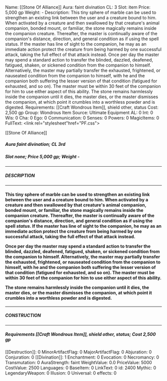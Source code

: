 Name: [[Stone Of Alliance]]
Aura: faint divination
CL: 3
Slot: item
Price: 5,000 gp
Weight: -
Description: This tiny sphere of marble can be used to strengthen an existing link between the user and a creature bound to him. When activated by a creature and then swallowed by that creature's animal companion, bonded mount, or familiar, the stone magically remains inside the companion creature. Thereafter, the master is continually aware of the companion's distance, direction, and general condition as if using the spell status. If the master has line of sight to the companion, he may as an immediate action protect the creature from being harmed by one successful attack, taking the full effect of that attack instead. Once per day the master may spend a standard action to transfer the blinded, dazzled, deafened, fatigued, shaken, or sickened condition from the companion to himself. Alternatively, the master may partially transfer the exhausted, frightened, or nauseated condition from the companion to himself, with he and the companion both suffering the lesser version of that condition (fatigued for exhausted, and so on). The master must be within 30 feet of the companion for him to use either aspect of this ability. The stone remains harmlessly inside the companion until it dies, the master dies, or the master dismisses the companion, at which point it crumbles into a worthless powder and is digested.
Requirements: [[Craft Wondrous Item]], shield other, status
Cost: 2,500 gp
Group: Wondrous Item
Source: Ultimate Equipment
AL: 0
Int: 0
Wis: 0
Cha: 0
Ego: 0
Communication: 0
Senses: 0
Powers: 0
MagicItems: 0
FullText: <link rel="stylesheet"href="PF.css"><div class="heading"><p class="alignleft">[[Stone Of Alliance]]</p><div style="clear: both;"></div></div><div><h5><b>Aura </b>faint divination; <b>CL </b>3rd</h5><h5><b>Slot </b>none; <b>Price </b>5,000 gp; <b>Weight </b>-</h5></div><hr/><div><h5><b>DESCRIPTION</b></h5></div><hr/><div><h4><p>This tiny sphere of marble can be used to strengthen an existing link between the user and a creature bound to him. When activated by a creature and then swallowed by that creature's animal companion, bonded mount, or familiar, the stone magically remains inside the companion creature. Thereafter, the master is continually aware of the companion's distance, direction, and general condition as if using the spell <i>status</i>. If the master has line of sight to the companion, he may as an immediate action protect the creature from being harmed by one successful attack, taking the full effect of that attack instead. </p><p>Once per day the master may spend a standard action to transfer the blinded, dazzled, deafened, fatigued, shaken, or sickened condition from the companion to himself. Alternatively, the master may partially transfer the exhausted, frightened, or nauseated condition from the companion to himself, with he and the companion both suffering the lesser version of that condition (fatigued for exhausted, and so on). The master must be within 30 feet of the companion for him to use either aspect of this ability. </p><p>The stone remains harmlessly inside the companion until it dies, the master dies, or the master dismisses the companion, at which point it crumbles into a worthless powder and is digested.</p></h4></div><hr/><div><h5><b>CONSTRUCTION</b></h5></div><hr/><div><h5><b>Requirements </b>[[Craft Wondrous Item]], <i>shield other</i>, <i>status</i>; <b>Cost </b>2,500 gp</h5></div>
[[Destruction]]: 0
MinorArtifactFlag: 0
MajorArtifactFlag: 0
Abjuration: 0
Conjuration: 0
[[Divination]]: 1
Enchantment: 0
Evocation: 0
Necromancy: 0
Transmutation: 0
AuraStrength: faint
WeightValue: 0.0
PriceValue: 5000
CostValue: 2500
Languages: 0
BaseItem: 0
LinkText: 0
id: 2400
Mythic: 0
LegendaryWeapon: 0
Illusion: 0
Universal: 0
effects: 0
